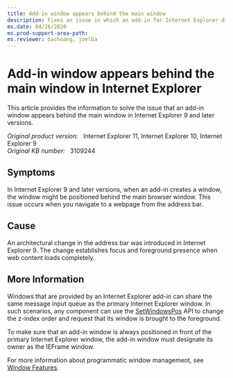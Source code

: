 ```yaml
---
title: Add-in window appears behind the main window
description: Fixes an issue in which an add-in for Internet Explorer displays its window behind the main window.
ms.date: 04/26/2020
ms.prod-support-area-path: 
ms.reviewer: bachoang, joelba
---
```

# Add-in window appears behind the main window in Internet Explorer

This article provides the information to solve the issue that an add-in window appears behind the main window in Internet Explorer 9 and later versions.

_Original product version:_ &nbsp; Internet Explorer 11, Internet Explorer 10, Internet Explorer 9  
_Original KB number:_ &nbsp; 3109244

## Symptoms

In Internet Explorer 9 and later versions, when an add-in creates a window, the window might be positioned behind the main browser window. This issue occurs when you navigate to a webpage from the address bar.

## Cause

An architectural change in the address bar was introduced in Internet Explorer 9. The change establishes focus and foreground presence when web content loads completely.

## More Information

Windows that are provided by an Internet Explorer add-in can share the same message input queue as the primary Internet Explorer window. In such scenarios, any component can use the [SetWindowsPos](/windows/win32/api/winuser/nf-winuser-setwindowpos) API to change the z-index order and request that its window is brought to the foreground.

To make sure that an add-in window is always positioned in front of the primary Internet Explorer window, the add-in window must designate its owner as the IEFrame window.

For more information about programmatic window management, see [Window Features](/windows/win32/winmsg/window-features).

